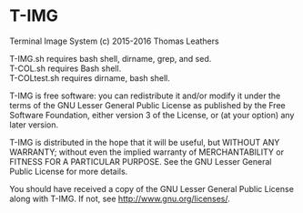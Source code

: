 # T-IMG
Terminal Image System
(c) 2015-2016 Thomas Leathers

T-IMG.sh requires bash shell, dirname, grep, and sed.       
T-COL.sh requires Bash shell.       
T-COLtest.sh requires dirname, bash shell.     

T-IMG is free software: you can redistribute it and/or modify
it under the terms of the GNU Lesser General Public License as published by
the Free Software Foundation, either version 3 of the License, or
(at your option) any later version.

T-IMG is distributed in the hope that it will be useful,
but WITHOUT ANY WARRANTY; without even the implied warranty of
MERCHANTABILITY or FITNESS FOR A PARTICULAR PURPOSE.  See the
GNU Lesser General Public License for more details.

You should have received a copy of the GNU Lesser General Public License
along with T-IMG.  If not, see <http://www.gnu.org/licenses/>.

